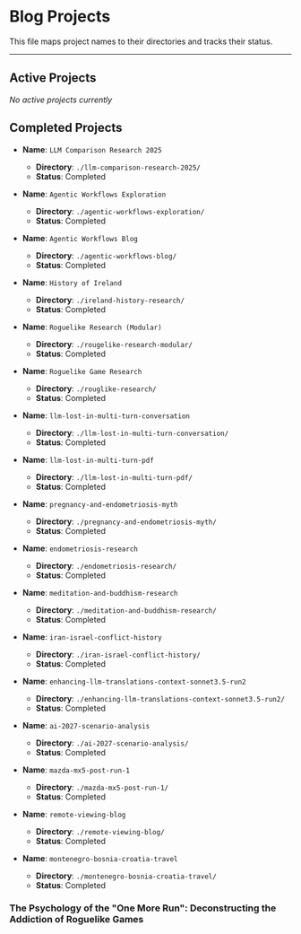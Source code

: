 # Blog Projects

This file maps project names to their directories and tracks their status.

---

## Active Projects

*No active projects currently*

## Completed Projects

-   **Name**: `LLM Comparison Research 2025`
    -   **Directory**: `./llm-comparison-research-2025/`
    -   **Status**: Completed

-   **Name**: `Agentic Workflows Exploration`
    -   **Directory**: `./agentic-workflows-exploration/`
    -   **Status**: Completed

-   **Name**: `Agentic Workflows Blog`
    -   **Directory**: `./agentic-workflows-blog/`
    -   **Status**: Completed

-   **Name**: `History of Ireland`
    -   **Directory**: `./ireland-history-research/`
    -   **Status**: Completed

-   **Name**: `Roguelike Research (Modular)`
    -   **Directory**: `./rougelike-research-modular/`
    -   **Status**: Completed

-   **Name**: `Roguelike Game Research`
    -   **Directory**: `./rouglike-research/`
    -   **Status**: Completed

-   **Name**: `llm-lost-in-multi-turn-conversation`
    -   **Directory**: `./llm-lost-in-multi-turn-conversation/`
    -   **Status**: Completed

-   **Name**: `llm-lost-in-multi-turn-pdf`
    -   **Directory**: `./llm-lost-in-multi-turn-pdf/`
    -   **Status**: Completed

-   **Name**: `pregnancy-and-endometriosis-myth`
    -   **Directory**: `./pregnancy-and-endometriosis-myth/`
    -   **Status**: Completed

-   **Name**: `endometriosis-research`
    -   **Directory**: `./endometriosis-research/`
    -   **Status**: Completed

-   **Name**: `meditation-and-buddhism-research`
    -   **Directory**: `./meditation-and-buddhism-research/`
    -   **Status**: Completed

-   **Name**: `iran-israel-conflict-history`
    -   **Directory**: `./iran-israel-conflict-history/`
    -   **Status**: Completed

-   **Name**: `enhancing-llm-translations-context-sonnet3.5-run2`
    -   **Directory**: `./enhancing-llm-translations-context-sonnet3.5-run2/`
    -   **Status**: Completed

-   **Name**: `ai-2027-scenario-analysis`
    -   **Directory**: `./ai-2027-scenario-analysis/`
    -   **Status**: Completed

-   **Name**: `mazda-mx5-post-run-1`
    -   **Directory**: `./mazda-mx5-post-run-1/`
    -   **Status**: Completed

-   **Name**: `remote-viewing-blog`
    -   **Directory**: `./remote-viewing-blog/`
    -   **Status**: Completed

-   **Name**: `montenegro-bosnia-croatia-travel`
    -   **Directory**: `./montenegro-bosnia-croatia-travel/`
    -   **Status**: Completed

### The Psychology of the "One More Run": Deconstructing the Addiction of Roguelike Games 